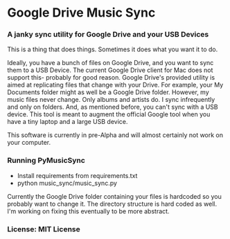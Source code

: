 # Google Drive Music Sync

### A janky sync utility for Google Drive and your USB Devices

This is a thing that does things. Sometimes it does what you want it to do.

Ideally, you have a bunch of files on Google Drive, and you want to sync them to a USB Device. The current Google Drive client for Mac does not support this- probably for good reason.
Google Drive's provided utility is aimed at replicating files that change with your Drive. For example, your My Documents folder might as well be a Google Drive folder.
However, my music files never change. Only albums and artists do. I sync infrequently and only on folders. And, as mentioned before, you can't sync with a USB device. 
This tool is meant to augment the official Google tool when you have a tiny laptop and a large USB device. 

This software is currently in pre-Alpha and will almost certainly not work on your computer. 

### Running PyMusicSync

* Install requirements from requirements.txt
* python music\_sync/music\_sync.py

Currently the Google Drive folder containing your files is hardcoded so you probably want to change it.
The directory structure is hard coded as well. I'm working on fixing this eventually to be more abstract.

### License: MIT License
